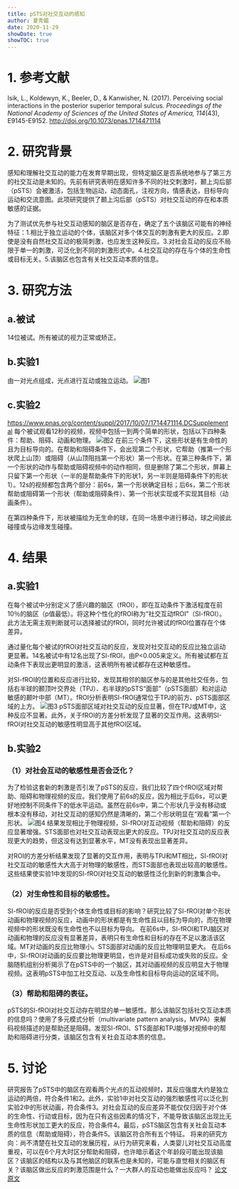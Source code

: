 ```yaml
---
title: pSTS对社交互动的感知
author: 夏秀媚
date: 2020-11-29
showDate: true
showTOC: true
---
```

# 1. 参考文献
Isik, L., Koldewyn, K., Beeler, D., & Kanwisher, N. (2017). Perceiving social interactions in the posterior superior temporal sulcus. *Proceedings of the National Academy of Sciences of the United States of America, 114*(43), E9145-E9152. http://doi.org/10.1073/pnas.1714471114
# 2. 研究背景
感知和理解社交互动的能力在发育早期出现，但特定脑区是否系统地参与了第三方的社交互动是未知的。先前有研究表明在感知许多不同的社交刺激时，颞上沟后部（pSTS）会被激活，包括生物运动，动态面孔，注视方向，情感表达，目标导向运动和交流意图。此项研究提供了颞上沟后部（pSTS）对社交互动的存在和本质敏感的证据。

为了测试优先参与社交互动感知的脑区是否存在，确定了五个该脑区可能有的神经特征：1.相比于独立运动的个体，该脑区对多个体交互的刺激有更大的反应。2.即使是没有自然社交互动的极简刺激，也应发生这种反应。3.对社会互动的反应不局限于单一的刺激，可泛化到不同的刺激形式中。4.社交互动的存在与个体的生命性或目标无关。5.该脑区也包含有关社交互动本质的信息。

# 3. 研究方法
## a.被试
14位被试。所有被试的视力正常或矫正。
## b.实验1
由一对光点组成，光点进行互动或独立运动。
![图1](../Supporting_Information/2020-11-29-XXM-Fig-1.png)
## c.实验2
https://www.pnas.org/content/suppl/2017/10/07/1714471114.DCSupplemental
每个被试观看12秒的视频，视频中包括一到两个简单的形状，包括以下四种条件：帮助、阻碍、动画和物理。
![图2](../Supporting_Information/2020-11-29-XXM-Fig-2.png)
在前三个条件下，这些形状是有生命性的且为目标导向的。在帮助和阻碍条件下，会出现第二个形状，它帮助（推第一个形状爬上山顶）或阻碍（从山顶阻挡第一个形状）第一个形状。在第三种条件下，第一个形状的动作与帮助或阻碍视频中的动作相同，但是删除了第二个形状，屏幕上只留下第一个形状（一半的是帮助条件下的形状1，另一半则是阻碍条件下的形状1）。12s的视频都包含两个部分：前6s，第一个形状确定目标；后6s，第二个形状帮助或阻碍第一个形状（帮助或阻碍条件）、第一个形状实现或不实现其目标（动画条件）。

在第四种条件下，形状被描绘为无生命的球，在同一场景中进行移动，球之间彼此碰撞或与边缘发生碰撞。

# 4. 结果
## a.实验1
在每个被试中分别定义了感兴趣的脑区（fROI），即在互动条件下激活程度在前10％的脑区（p值最低）。将这种个性化的fROI称为“社交互动fROI”（SI-fROI）。此方法无需主观判断就可以选择被试的fROI，同时允许被试的fROI位置存在个体差异。

通过量化每个被试的fROI对社交互动的反应，发现对社交互动的反应比独立运动更显著。14名被试中有12名出现了SI-fROI，由P<0.005来定义。所有被试都在互动条件下表现出更明显的激活，这表明所有被试都存在这种敏感性。

对SI-fROI的位置和反应进行比较，发现其相邻的脑区参与的是其他社交任务，包括右半球的颞顶叶交界处（TPJ）、右半球的pSTS“面部”（pSTS面部）和对运动敏感的颞叶中部（MT）。fROI分析表明SI-fROI通常位于TPJ的前方、pSTS面部区域的上方。
![图3](../Supporting_Information/2020-11-29-XXM-Fig-3.png)
pSTS面部区域对社交互动的反应显著，但在TPJ或MT中，这种反应不显著。此外，关于fROI的方差分析发现了显著的交互作用。这表明SI-fROI对社交互动的敏感性明显高于其他fROI区域。

## b.实验2
### （1）对社会互动的敏感性是否会泛化？
为了检验这套新的刺激是否引发了pSTS的反应，我们比较了四个fROI区域对帮助、阻碍和物理视频的反应。我们使用了前6s的反应，因为相比于后6s，可以更好地控制不同条件下的低水平运动。虽然在前6s中，第二个形状几乎没有移动或根本没有移动，对社交互动的感知仍然是清晰的，第二个形状明显在“观看”第一个形状。
![图4](../Supporting_Information/2020-11-29-XXM-Fig-4.png)
结果发现相比于物理视频，SI-fROI对互动视频（帮助和阻碍）的反应显著增强。STS面部也对社交互动表现出更大的反应。TPJ对社交互动的反应表现更大的趋势，但这没有达到显著水平，MT没有表现出显著差异。

对ROI的方差分析结果发现了显著的交互作用，表明与TPJ和MT相比，SI-fROI对社交互动的敏感性大大高于对物理的敏感性，而STS面部也表现出较高的敏感性。这些结果使实验1中发现的SI-fROI对社交互动的敏感性泛化到新的刺激集合中。

### （2）对生命性和目标的敏感性。
SI-fROI的反应是否受到个体生命性或目标的影响？研究比较了SI-fROI对单个形状动画和物理视频的反应，动画中的形状都是有生命性且以目标为导向的，而在物理视频中的形状既没有生命性也不以目标为导向。
在前6s中，SI-fROI和TPJ脑区对动画和物理的反应没有显著差异，表明只有生命性和目标的存在不足以激活该区域。MT对动画的反应比物理小。STS面部对动画的反应比物理明显更大。
在后6s中，SI-fROI对动画的反应要比物理更明显，也许是对目标成功或失败的反应。全脑随机组别分析揭示了在pSTS中的一个脑区，其对动画视频的反应明显大于物理视频。这表明pSTS中加工社交互动、以及生命性和目标导向运动的区域不同。

### （3）帮助和阻碍的表征。
pSTS的SI-fROI对社交互动存在明显的单一敏感性。那么该脑区包括社交互动本质的信息吗？使用了多元模式分析（multivariate pattern analysis，MVPA）来解码视频描述的是帮助还是阻碍。发现SI-fROI、STS面部和TPJ能够对视频中的帮助和阻碍进行分类，该脑区包含有关社会互动本质的信息。

# 5. 讨论
研究报告了pSTS中的脑区在观看两个光点的互动视频时，其反应强度大约是独立运动的两倍，符合条件1和2。此外，实验1中对社交互动的强烈敏感性可以泛化到实验2中的形状动画，符合条件3。对社会互动的反应差异不能仅仅归因于对个体的生命性、行动或目标，因为在只有这些因素的情况下，不能导致该脑区出现比无生命性形状加工更大的反应，符合条件4。最后，pSTS脑区包含有关社会互动本质的信息（帮助或阻碍），符合条件5。该脑区符合所有五个特征。
将来的研究方向：尚不清楚在社交互动的发展历程，从行为研究来看，人类婴儿对社交互动高度重视，可以在6个月大时区分帮助和阻碍，也许暗示着这个年龄段可能出现该脑区？该脑区的结构以及与其他脑区的联系也是未知的，可能与直觉相关的脑区有关？该脑区做出反应的刺激范围是什么？一大群人的互动也能做出反应吗？
[论文原文](../Source_Files/2020-11-29-XXM2.pdf)











